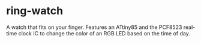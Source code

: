 # ring-watch

A watch that fits on your finger. Features an ATtiny85 and the PCF8523 real-time clock IC to change the color of an RGB LED based on the time of day.
